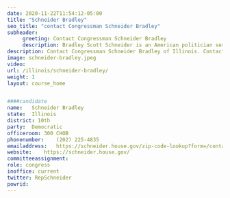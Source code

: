 ```yaml
---
date: 2020-11-22T11:54:12-05:00
title: "Schneider Bradley"
seo_title: "contact Congressman Schneider Bradley"
subheader:
     greeting: Contact Congressman Schneider Bradley 
     description: Bradley Scott Schneider is an American politician serving as the U.S. Representative for Illinois's 10th congressional district since 2017, previously holding the position from 2013 to 2015. Before he was elected to Congress, Schneider worked as a management consultant and industrial engineer in Deerfield, Illinois.
description: Contact Congressman Schneider Bradley of Illinois. Contact information for Schneider Bradley includes email address, phone number, and mailing address.
image: schneider-bradley.jpeg
video: 
url: /illinois/schneider-bradley/
weight: 1
layout: course_home


####candidate
name:	Schneider Bradley
state:	Illinois
district: 10th
party:	Democratic
officeroom:	300 CHOB
phonenumber:	(202) 225-4835
emailaddress:	https://schneider.house.gov/zip-code-lookup?form=/contact/email
website:	https://schneider.house.gov/
committeeassignment: 
role: congress
inoffice: current
twitter: RepSchneider
powrid: 
---
```


